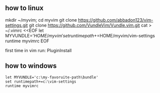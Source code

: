 ## how to linux 
mkdir ~/myvim; cd myvim
git clone https://github.com/abbadon123/vim-settings.git
git clone https://github.com/VundleVim/Vundle.vim.git
cat > ~/.vimrc <<EOF
let MYVUNDLE='$HOME/myvim'
set runtimepath+=$HOME/myvim/vim-settings
runtime myvimrc
EOF

first time in vim run: PluginInstall

## how to windows

    let MYVUNDLE='c:\my-favoruite-path\bundle'
    set runtimepath+=c:\vim-settings
    runtime myvimrc 

